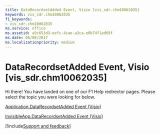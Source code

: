 ```yaml
---
title: DataRecordsetAdded Event, Visio [vis_sdr.chm10062035]
keywords: vis_sdr.chm10062035
f1_keywords:
- vis_sdr.chm10062035
ms.service: office
ms.assetid: a9c653d3-eefc-4cae-a3ca-e0b74f1ad69f
ms.date: 06/08/2017
ms.localizationpriority: medium
---
```



# DataRecordsetAdded Event, Visio [vis_sdr.chm10062035]

Hi there! You have landed on one of our F1 Help redirector pages. Please select the topic you were looking for below.

[Application.DataRecordsetAdded Event (Visio)](https://msdn.microsoft.com/library/04a54ec4-6f87-ac4d-f35c-bc3debca4a65%28Office.15%29.aspx)

[InvisibleApp.DataRecordsetAdded Event (Visio)](https://msdn.microsoft.com/library/7a30f495-7bf7-b4ff-b971-e6ed6371383a%28Office.15%29.aspx)

[!include[Support and feedback](~/includes/feedback-boilerplate.md)]